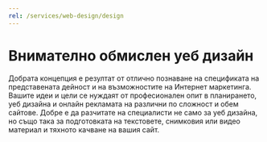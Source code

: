 ```yaml
---
rel: /services/web-design/design
---
```

# Внимателно обмислен **уеб дизайн**
Добрата концепция е резултат от отлично познаване на спецификата на представената дейност и на възможностите на Интернет маркетинга. Вашите идеи и цели се нуждаят от професионален опит в планирането, уеб дизайна и онлайн рекламата на различни по сложност и обем сайтове. Добре е да разчитате на специалисти не само за уеб дизайна, но също така за подготовката на текстовете, снимковия или видео материал и тяхното качване на вашия сайт.
